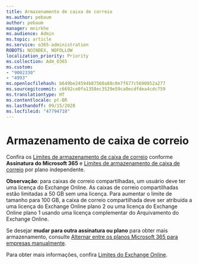 ```yaml
---
title: Armazenamento de caixa de correio
ms.author: pebaum
author: pebaum
manager: mnirkhe
ms.audience: Admin
ms.topic: article
ms.service: o365-administration
ROBOTS: NOINDEX, NOFOLLOW
localization_priority: Priority
ms.collection: Adm_O365
ms.custom:
- "9002330"
- "4993"
ms.openlocfilehash: b649be24594b87560a88c0e7f677c5690852a277
ms.sourcegitcommit: c6692ce0fa1358ec3529e59ca0ecdfdea4cdc759
ms.translationtype: HT
ms.contentlocale: pt-BR
ms.lasthandoff: 09/15/2020
ms.locfileid: "47794718"
---
```

# <a name="mailbox-storage"></a>Armazenamento de caixa de correio

Confira os [Limites de armazenamento de caixa de correio](https://docs.microsoft.com/office365/servicedescriptions/exchange-online-service-description/exchange-online-limits#mailbox-storage-limits) conforme **Assinatura do Microsoft 365** e [Limites de armazenamento de caixa de correio](https://docs.microsoft.com/office365/servicedescriptions/exchange-online-service-description/exchange-online-limits#storage-limits-across-standalone-plans) por plano independente. 

**Observação**: para caixas de correio compartilhadas, um usuário deve ter uma licença do Exchange Online. As caixas de correio compartilhadas estão limitadas a 50 GB sem uma licença. Para aumentar o limite de tamanho para 100 GB, a caixa de correio compartilhada deve ser atribuída a uma licença do Exchange Online plano 2 ou uma licença do Exchange Online plano 1 usando uma licença complementar do Arquivamento do Exchange Online.

Se desejar **mudar para outra assinatura ou plano** para obter mais armazenamento, consulte [Alternar entre os planos Microsoft 365 para empresas manualmente](https://docs.microsoft.com/microsoft-365/commerce/subscriptions/switch-plans-manually?view=o365-worldwide).

Para obter mais informações, confira [Limites do Exchange Online](https://docs.microsoft.com/office365/servicedescriptions/exchange-online-service-description/exchange-online-limits).

